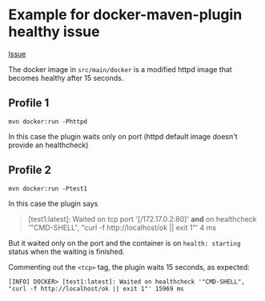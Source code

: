 # Example for docker-maven-plugin healthy issue

[Issue](https://github.com/fabric8io/docker-maven-plugin/issues/1101)

The docker image in `src/main/docker` is a modified httpd image that becomes healthy after 15 seconds.

## Profile 1

    mvn docker:run -Phttpd

In this case the plugin waits only on port (httpd default image doesn't provide an healthcheck)

## Profile 2

    mvn docker:run -Ptest1

In this case the plugin says

> [test1:latest]: Waited on tcp port '[/172.17.0.2:80]' **and** on healthcheck '"CMD-SHELL", "curl -f http://localhost/ok || exit 1"' 4 ms

But it waited only on the port and the container is on `health: starting` status when the waiting is finished.

Commenting out the `<tcp>` tag, the plugin waits 15 seconds, as expected:

    [INFO] DOCKER> [test1:latest]: Waited on healthcheck '"CMD-SHELL", "curl -f http://localhost/ok || exit 1"' 15969 ms
